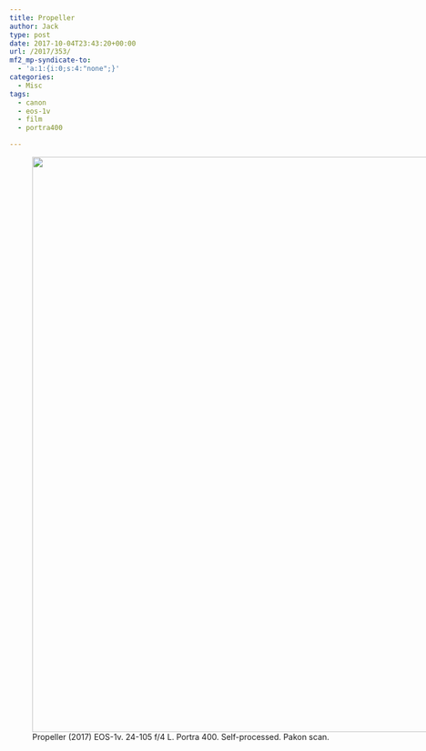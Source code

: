 ```yaml
---
title: Propeller
author: Jack
type: post
date: 2017-10-04T23:43:20+00:00
url: /2017/353/
mf2_mp-syndicate-to:
  - 'a:1:{i:0;s:4:"none";}'
categories:
  - Misc
tags:
  - canon
  - eos-1v
  - film
  - portra400

---
```

<figure id="attachment_354" style="width: 809px" class="wp-caption alignnone"><img class="size-large wp-image-354" src="https://jack.baty.net/wp-content/uploads/2017/10/2017-Roll-039_05-Propeller-819x1024.jpg" alt="" width="809" height="1011" srcset="https://jack.baty.net/wp-content/uploads/2017/10/2017-Roll-039_05-Propeller.jpg 819w, https://jack.baty.net/wp-content/uploads/2017/10/2017-Roll-039_05-Propeller-240x300.jpg 240w, https://jack.baty.net/wp-content/uploads/2017/10/2017-Roll-039_05-Propeller-768x960.jpg 768w, https://jack.baty.net/wp-content/uploads/2017/10/2017-Roll-039_05-Propeller-810x1013.jpg 810w" sizes="(max-width: 809px) 100vw, 809px" /><figcaption class="wp-caption-text">Propeller (2017) EOS-1v. 24-105 f/4 L. Portra 400. Self-processed. Pakon scan.</figcaption></figure>